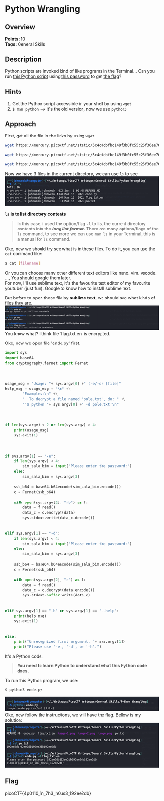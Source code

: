 # Python Wrangling

## Overview

**Points:** 10\
**Tags:** General Skills
 
## Description
Python scripts are invoked kind of like programs in the Terminal... Can you run [this Python script](./ende.py) using [this password](./pw.txt) to get [the flag](./flag.txt.en)?
## Hints
1. Get the Python script accessible in your shell by using `wget`
2. `$ man python` --> it's the old version, now we use `python3`
## Approach
First, get all the file in the links by using `wget`.
```bash
wget https://mercury.picoctf.net/static/5c4c0cbfbc149f3b0fc55c26f36ee707/ende.py
```
```bash
wget https://mercury.picoctf.net/static/5c4c0cbfbc149f3b0fc55c26f36ee707/pw.txt
```
```bash
wget https://mercury.picoctf.net/static/5c4c0cbfbc149f3b0fc55c26f36ee707/flag.txt.en
```
Now we have 3 files in the current directory, we can use `ls` to see
![ls command](image.png)

**`ls` is to list directory contents**

> In this case, i used the option/flag `-l` to list the current directory contents into the ***long list format***. There are many options/flags of the `ls` command, to see more we can use `man ls` in your Terminal, this is a manual for `ls` command.

Oke, now we should try see what is in these files. To do it, you can use the `cat` command like:
```bash
$ cat [filename]
```
Or you can choose many other different text editors like nano, vim, vscode, ..., You should google them later.\
For now, I'll use sublime text, it's the favourite text editor of my favourite youtuber (just fun). Google to know how to install sublime text.

But before to open these file by **sublime text**, we should see what kinds of files they are.
![alt text](image-1.png)
You know what? I think file 'flag.txt.en' is encrypted.

Oke, now we open file 'ende.py' first.
```python
import sys
import base64
from cryptography.fernet import Fernet



usage_msg = "Usage: "+ sys.argv[0] +" (-e/-d) [file]"
help_msg = usage_msg + "\n" +\
        "Examples:\n" +\
        "  To decrypt a file named 'pole.txt', do: " +\
        "'$ python "+ sys.argv[0] +" -d pole.txt'\n"



if len(sys.argv) < 2 or len(sys.argv) > 4:
    print(usage_msg)
    sys.exit(1)



if sys.argv[1] == "-e":
    if len(sys.argv) < 4:
        sim_sala_bim = input("Please enter the password:")
    else:
        sim_sala_bim = sys.argv[3]

    ssb_b64 = base64.b64encode(sim_sala_bim.encode())
    c = Fernet(ssb_b64)

    with open(sys.argv[2], "rb") as f:
        data = f.read()
        data_c = c.encrypt(data)
        sys.stdout.write(data_c.decode())


elif sys.argv[1] == "-d":
    if len(sys.argv) < 4:
        sim_sala_bim = input("Please enter the password:")
    else:
        sim_sala_bim = sys.argv[3]

    ssb_b64 = base64.b64encode(sim_sala_bim.encode())
    c = Fernet(ssb_b64)

    with open(sys.argv[2], "r") as f:
        data = f.read()
        data_c = c.decrypt(data.encode())
        sys.stdout.buffer.write(data_c)


elif sys.argv[1] == "-h" or sys.argv[1] == "--help":
    print(help_msg)
    sys.exit(1)


else:
    print("Unrecognized first argument: "+ sys.argv[1])
    print("Please use '-e', '-d', or '-h'.")

```
It's a Python code.
> **You need to learn Python to understand what this Python code does.**

To run this Python program, we use:
```bash
$ python3 ende.py
```
![alt text](image-2.png)
Oke, now follow the instructions, we will have the flag. Bellow is my solution:
![alt text](image-3.png)

## Flag

picoCTF{4p0110_1n_7h3_h0us3_192ee2db}

